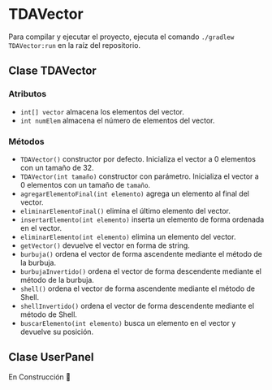 # TDAVector
Para compilar y ejecutar el proyecto, ejecuta el comando `./gradlew TDAVector:run` en la raíz del repositorio.
## Clase TDAVector
### Atributos
* `int[] vector` almacena los elementos del vector.
* `int numElem` almacena el número de elementos del vector.

### Métodos
* `TDAVector()` constructor por defecto. Inicializa el vector a 0 elementos con un tamaño de 32.
* `TDAVector(int tamaño)` constructor con parámetro. Inicializa el vector a 0 elementos con un tamaño de `tamaño`.
* `agregarElementoFinal(int elemento)` agrega un elemento al final del vector.
* `eliminarElementoFinal()` elimina el último elemento del vector.
* `insertarElemento(int elemento)` inserta un elemento de forma ordenada en el vector.
* `eliminarElemento(int elemento)` elimina un elemento del vector.
* `getVector()` devuelve el vector en forma de string.
* `burbuja()` ordena el vector de forma ascendente mediante el método de la burbuja.
* `burbujaInvertido()` ordena el vector de forma descendente mediante el método de la burbuja.
* `shell()` ordena el vector de forma ascendente mediante el método de Shell.
* `shellInvertido()` ordena el vector de forma descendente mediante el método de Shell.
* `buscarElemento(int elemento)` busca un elemento en el vector y devuelve su posición.

## Clase UserPanel

En Construcción 🚧